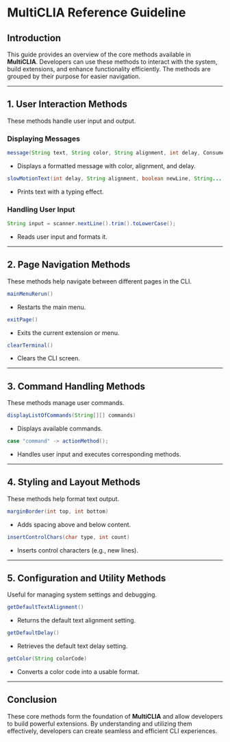 # **MultiCLIA Reference Guideline**

## **Introduction**
This guide provides an overview of the core methods available in **MultiCLIA**. Developers can use these methods to interact with the system, build extensions, and enhance functionality efficiently. The methods are grouped by their purpose for easier navigation.

---
## **1. User Interaction Methods**
These methods handle user input and output.

### **Displaying Messages**
```java
message(String text, String color, String alignment, int delay, Consumer<String> output)
```
- Displays a formatted message with color, alignment, and delay.

```java
slowMotionText(int delay, String alignment, boolean newLine, String... text)
```
- Prints text with a typing effect.

### **Handling User Input**
```java
String input = scanner.nextLine().trim().toLowerCase();
```
- Reads user input and formats it.

---
## **2. Page Navigation Methods**
These methods help navigate between different pages in the CLI.

```java
mainMenuRerun()
```
- Restarts the main menu.

```java
exitPage()
```
- Exits the current extension or menu.

```java
clearTerminal()
```
- Clears the CLI screen.

---
## **3. Command Handling Methods**
These methods manage user commands.

```java
displayListOfCommands(String[][] commands)
```
- Displays available commands.

```java
case "command" -> actionMethod();
```
- Handles user input and executes corresponding methods.

---
## **4. Styling and Layout Methods**
These methods help format text output.

```java
marginBorder(int top, int bottom)
```
- Adds spacing above and below content.

```java
insertControlChars(char type, int count)
```
- Inserts control characters (e.g., new lines).

---
## **5. Configuration and Utility Methods**
Useful for managing system settings and debugging.

```java
getDefaultTextAlignment()
```
- Returns the default text alignment setting.

```java
getDefaultDelay()
```
- Retrieves the default text delay setting.

```java
getColor(String colorCode)
```
- Converts a color code into a usable format.

---
## **Conclusion**
These core methods form the foundation of **MultiCLIA** and allow developers to build powerful extensions.
By understanding and utilizing them effectively, developers can create seamless and efficient CLI experiences.

